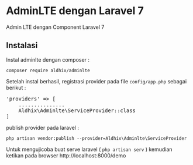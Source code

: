 # AdminLTE dengan Laravel 7
Admin LTE dengan Component Laravel 7

## Instalasi
Instal adminlte dengan composer :

`composer require aldhix/adminlte`



Setelah instal berhasil, registrasi provider pada file `config/app.php` sebagai berikut :
<pre>'providers' => [
    ...............
    Aldhix\Adminlte\ServiceProvider::class
]</pre>

publish provider pada laravel :

`php artisan vendor:publish --provider=Aldhix\Adminlte\ServiceProvider`

Untuk mengujicoba buat serve laravel ( `php artisan serv` ) kemudian ketikan pada browser http://localhost:8000/demo 
